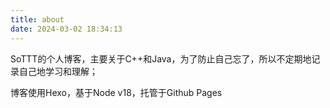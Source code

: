 ```yaml
---
title: about
date: 2024-03-02 18:34:13
---
```


SoTTT的个人博客，主要关于C++和Java，为了防止自己忘了，所以不定期地记录自己地学习和理解；

博客使用Hexo，基于Node v18，托管于Github Pages
